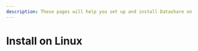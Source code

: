 ```yaml
---
description: These pages will help you set up and install Datashare on your computer.
---
```


# Install on Linux

